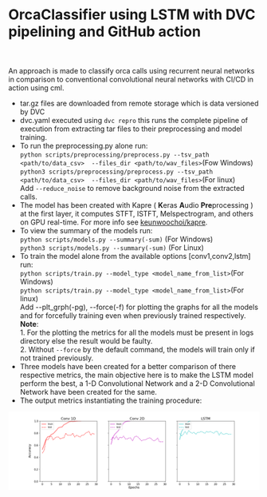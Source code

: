 # OrcaClassifier using LSTM with DVC pipelining and GitHub action
<br><br>An approach is made to classify orca calls using recurrent neural networks in comparison to conventional convolutional neural networks with CI/CD in action using cml.
- tar.gz files are downloaded from remote storage which is data versioned by DVC
- dvc.yaml executed using `dvc repro` this runs the complete pipeline of execution from extracting tar files to their preprocessing and model training.
- To run the preprocessing.py alone run:<br> `python scripts/preprocessing/preprocess.py --tsv_path <path/to/data_csv>  --files_dir <path/to/wav_files>`(Fow Windows)<br> `python3 scripts/preprocessing/preprocess.py --tsv_path <path/to/data_csv>  --files_dir <path/to/wav_files>`(For linux)<br> Add `--reduce_noise` to remove background noise from the extracted calls.
- The model has been created with Kapre ( **K**eras **A**udio **Pre**processing ) at the first layer, it computes STFT, ISTFT, Melspectrogram, and others on GPU real-time. For more info see [keunwoochoi/kapre](https://github.com/keunwoochoi/kapre).
- To view the summary of the models run:<br> `python scripts/models.py --summary(-sum)` (For Windows)<br> `python3 scripts/models.py --summary(-sum)` (For Linux)
- To train the model alone from the available options [conv1,conv2,lstm] run:<br> `python scripts/train.py --model_type <model_name_from_list>`(For Windows)<br>`python scripts/train.py --model_type <model_name_from_list>`(For linux)<br> Add --plt_grph(-pg), --force(-f) for plotting the graphs for all the models and for forcefully training even when previously trained respectively.<br>**Note**:<br>1. For the plotting the metrics for all the models must be present in logs directory else the result would be faulty.<br>2. Without `--force` by the default command, the models will train only if not trained previously.
- Three models have been created for a better comparison of there respective metrics, the main objective here is to make the LSTM model perform the best, a 1-D Convolutional Network and a 2-D Convolutional Network have been created for the same.
- The output metrics instantiating the training procedure:<br>
<img src="logs/metric.png">
